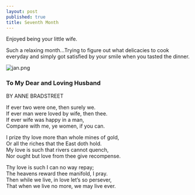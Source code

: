 ```yaml
---
layout: post
published: true
title: Seventh Month
---
```

Enjoyed being your little wife.

Such a relaxing month...Trying to figure out what delicacies to cook everyday and simply got satisfied by your smile when you tasted the dinner. 


![jan.png]({{site.baseurl}}/img/jan.png)


### To My Dear and Loving Husband 
BY ANNE BRADSTREET

If ever two were one, then surely we.  
If ever man were loved by wife, then thee.  
If ever wife was happy in a man,  
Compare with me, ye women, if you can.  

I prize thy love more than whole mines of gold,  
Or all the riches that the East doth hold.  
My love is such that rivers cannot quench,  
Nor ought but love from thee give recompense.  

Thy love is such I can no way repay;  
The heavens reward thee manifold, I pray.  
Then while we live, in love let’s so persever,  
That when we live no more, we may live ever.
